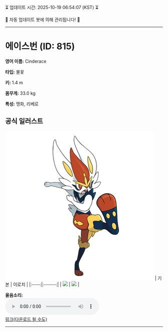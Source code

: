 
⏳ 업데이트 시간: 2025-10-19 06:54:07 (KST) ⏳

🤖 자동 업데이트 봇에 의해 관리됩니다! 🤖

---

# 에이스번 (ID: 815)
**영어 이름:** Cinderace

**타입:** 불꽃

**키:** 1.4 m

**몸무게:** 33.0 kg

**특성:** 맹화, 리베로

## 공식 일러스트
![](https://raw.githubusercontent.com/PokeAPI/sprites/master/sprites/pokemon/other/official-artwork/815.png)
| 기본 | 이로치 |
|:----:|:------:|
| <img src="http://play.pokemonshowdown.com/sprites/ani/cinderace.gif" width="200"> | <img src="http://play.pokemonshowdown.com/sprites/ani-shiny/cinderace.gif" width="200"> |

**울음소리:**<br><audio controls src="https://raw.githubusercontent.com/PokeAPI/cries/main/cries/pokemon/latest/815.ogg"></audio><br> [링크(다운로드 될 수도)](https://raw.githubusercontent.com/PokeAPI/cries/main/cries/pokemon/latest/815.ogg)


---

